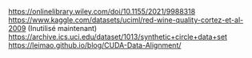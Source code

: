 https://onlinelibrary.wiley.com/doi/10.1155/2021/9988318
https://www.kaggle.com/datasets/uciml/red-wine-quality-cortez-et-al-2009 (Inutilisé maintenant)
https://archive.ics.uci.edu/dataset/1013/synthetic+circle+data+set
https://leimao.github.io/blog/CUDA-Data-Alignment/